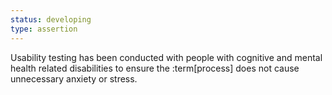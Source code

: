 ```yaml
---
status: developing
type: assertion
---
```


Usability testing has been conducted with people with cognitive and mental health related disabilities to ensure the :term[process] does not cause unnecessary anxiety or stress.